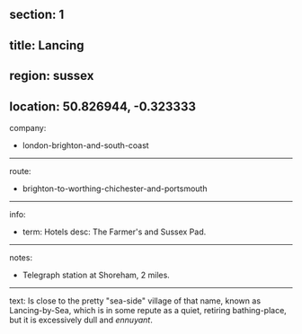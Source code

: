 section: 1
----
title: Lancing
----
region: sussex
----
location: 50.826944, -0.323333
----
company:
- london-brighton-and-south-coast
----
route:
- brighton-to-worthing-chichester-and-portsmouth
----
info:
- term: Hotels
  desc: The Farmer's and Sussex Pad.
----
notes:
- Telegraph station at Shoreham, 2 miles.
----
text: Is close to the pretty "sea-side" village of that name, known as Lancing-by-Sea, which is in some repute as a quiet, retiring bathing-place, but it is excessively dull and *ennuyant*.
